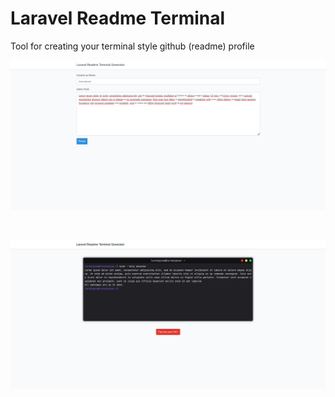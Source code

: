 # Laravel Readme Terminal

Tool for creating your terminal style github (readme) profile

![screenshot-1](screenshot-1.png)

<br>

![screenshot-2](screenshot-2.png)
